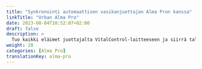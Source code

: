 ```yaml
---
title: "Synkronointi automaattisen vasikanjuottajan Alma Pron kanssa"
linkTitle: "Urban Alma Pro"
date: 2023-08-04T10:52:07+02:00
draft: false
description: >
  Tuo kaikki eläimet juottajalta VitalControl-laitteeseen ja siirrä tallennetut lämpötilat, painot ja eläinarviot juottajalle.
weight: 20
categories: [Alma Pro]
translationKey: alma-pro
---
```

